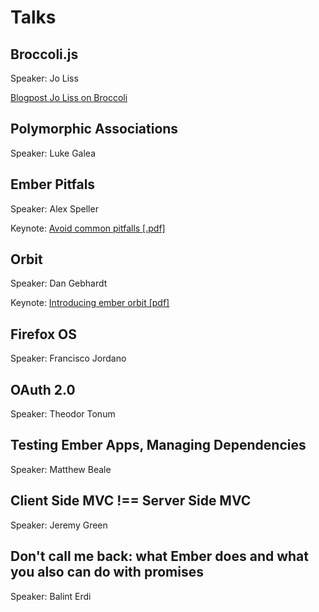 # Talks

## Broccoli.js
Speaker: Jo Liss

[Blogpost Jo Liss on Broccoli](http://www.solitr.com/blog/2014/02/broccoli-first-release/)

## Polymorphic Associations
Speaker: Luke Galea

## Ember Pitfals
Speaker: Alex Speller

Keynote: [Avoid common pitfalls [.pdf]](keynotes/avoid-common-pitfalls.pdf)

## Orbit
Speaker: Dan Gebhardt

Keynote: [Introducing ember orbit [pdf]](keynotes/introducing_ember-orbit.pdf)

## Firefox OS
Speaker: Francisco Jordano

## OAuth 2.0
Speaker: Theodor Tonum

## Testing Ember Apps, Managing Dependencies
Speaker: Matthew Beale

## Client Side MVC !== Server Side MVC
Speaker: Jeremy Green

## Don't call me back: what Ember does and what you also can do with promises
Speaker: Balint Erdi
